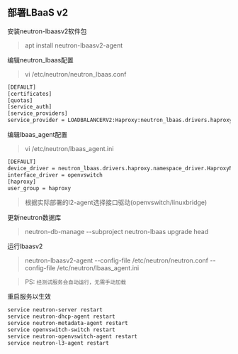 ## 部署LBaaS v2

安装neutron-lbaasv2软件包
> apt install neutron-lbaasv2-agent

编辑neutron_lbaas配置
> vi /etc/neutron/neutron_lbaas.conf
```bash
[DEFAULT]
[certificates]
[quotas]
[service_auth]
[service_providers]
service_provider = LOADBALANCERV2:Haproxy:neutron_lbaas.drivers.haproxy.plugin_driver.HaproxyOnHostPluginDriver:default
```

编辑lbaas_agent配置
> vi /etc/neutron/lbaas_agent.ini
```bash
[DEFAULT]
device_driver = neutron_lbaas.drivers.haproxy.namespace_driver.HaproxyNSDriver
interface_driver = openvswitch
[haproxy]
user_group = haproxy
```
> 根据实际部署的l2-agent选择接口驱动(openvswitch/linuxbridge)

更新neutron数据库
> neutron-db-manage --subproject neutron-lbaas upgrade head

运行lbaasv2
> neutron-lbaasv2-agent --config-file /etc/neutron/neutron.conf --config-file /etc/neutron/lbaas_agent.ini

> PS: `经测试服务会自动运行，无需手动加载`

重启服务以生效
```bash
service neutron-server restart
service neutron-dhcp-agent restart
service neutron-metadata-agent restart
service openvswitch-switch restart
service neutron-openvswitch-agent restart
service neutron-l3-agent restart
```
